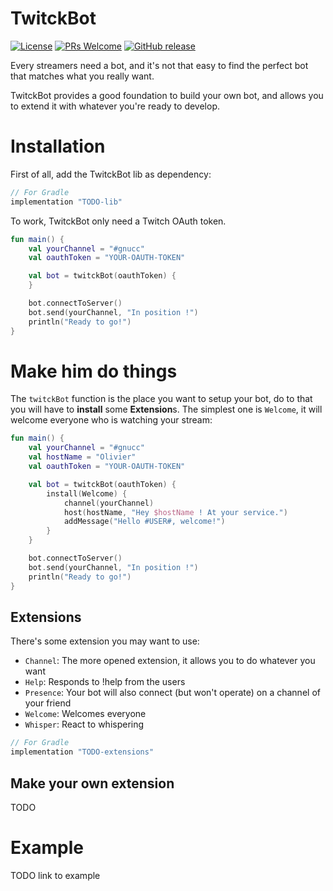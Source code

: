 # TwitckBot

[![License](https://img.shields.io/badge/License-Apache%202.0-blue.svg?style=flat-square)](https://opensource.org/licenses/Apache-2.0)
[![PRs Welcome](https://img.shields.io/badge/PRs-welcome-orange.svg?style=flat-square)](http://makeapullrequest.com)
[![GitHub release](https://img.shields.io/github/release/olivierperez/TwitckBot.svg?style=flat-square)](https://GitHub.com/Naereen/StrapDown.js/releases/)

Every streamers need a bot, and it's not that easy to find the perfect bot that matches what you really want.

TwitckBot provides a good foundation to build your own bot, and allows you to extend it with whatever you're ready to develop.

# Installation

First of all, add the TwitckBot lib as dependency:

```groovy
// For Gradle
implementation "TODO-lib"
```

To work, TwitckBot only need a Twitch OAuth token.

```kotlin
fun main() {
    val yourChannel = "#gnucc"
    val oauthToken = "YOUR-OAUTH-TOKEN"

    val bot = twitckBot(oauthToken) {
    }

    bot.connectToServer()
    bot.send(yourChannel, "In position !")
    println("Ready to go!")
}
```

# Make him do things

The `twitckBot` function is the place you want to setup your bot, do to that you will have to **install** some **Extension**s.
The simplest one is `Welcome`, it will welcome everyone who is watching your stream:

```kotlin
fun main() {
    val yourChannel = "#gnucc"
    val hostName = "Olivier"
    val oauthToken = "YOUR-OAUTH-TOKEN"

    val bot = twitckBot(oauthToken) {
        install(Welcome) {
            channel(yourChannel)
            host(hostName, "Hey $hostName ! At your service.")
            addMessage("Hello #USER#, welcome!")
        }
    }

    bot.connectToServer()
    bot.send(yourChannel, "In position !")
    println("Ready to go!")
}
```

## Extensions

There's some extension you may want to use:

- `Channel`: The more opened extension, it allows you to do whatever you want
- `Help`: Responds to !help from the users
- `Presence`: Your bot will also connect (but won't operate) on a channel of your friend
- `Welcome`: Welcomes everyone
- `Whisper`: React to whispering

```groovy
// For Gradle
implementation "TODO-extensions"
```

## Make your own extension

TODO

# Example

TODO link to example

# 